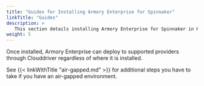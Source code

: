 ```yaml
---
title: "Guides for Installing Armory Enterprise for Spinnaker"
linkTitle: "Guides"
description: >
   This section details installing Armory Enterprise for Spinnaker in Kubernetes, OpenShift, Azure, Google Kubernetes Engine (GKE), and Amazon Web Sevices (AWS), including from the AWS or RedHat marketplaces. Installation instructions cover using Halyard, the Armory Operator, or the open source Operator for Kubernetes in local, cloud, and air-gapped environments.
weight: 5
---
```


Once installed, Armory Enterprise can deploy to supported providers through Clouddriver regardless of where it is installed.

See {{< linkWithTitle "air-gapped.md" >}} for additional steps you have to take if you have an air-gapped environment.
